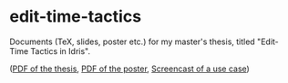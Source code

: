 # edit-time-tactics

Documents (TeX, slides, poster etc.) for my master's thesis, titled "Edit-Time Tactics in Idris".

([PDF of the thesis](http://cattheory.com/editTimeTacticsDraft.pdf), [PDF of the poster](http://cattheory.com/editTimeTacticsPoster.pdf), [Screencast of a use case](https://asciinema.org/a/178754))
